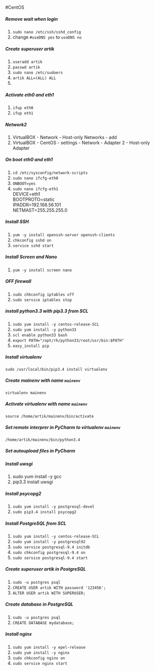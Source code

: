 #CentOS


##### Remove wait when login
1. `sudo nano /etc/ssh/sshd_config`
2. change `#useDNS yes` to `useDNS no`

##### Create superuser artik
1. `useradd artik`
2. `passwd artik`
3. `sudo nano /etc/sudoers`
4. `artik ALL=(ALL)	ALL`
5. 

##### Activate eth0 and eth1
1. `ifup eth0`
2. `ifup eth1`

##### Network2
1. VirtualBOX - Network - Host-only Networks - add
2. VirtualBOX - CentOS - settings - Network - Adapter 2 - Host-only Adapter

##### On boot eth0 and eth1
1. `cd /etc/sysconfig/network-scripts`
2. `sudo nano ifcfg-eth0`
3. `ONBOOT=yes`
4. `sudo nano ifcfg-eth1`  
  DEVICE=eth1  
	BOOTPROTO=static  
	IPADDR=192.168.56.101  
	NETMAST=255.255.255.0  

##### Install SSH
1. `yum -y install openssh-server openssh-clients`
2. `chkconfig sshd on`
3. `service sshd start`

##### Install Screen and Nano
1. `yum -y install screen nano`


##### OFF firewall
1. `sudo chkconfig iptables off`
2. `sudo service iptables stop`


##### install python3.3 with pip3.3 from SCL
1. `sudo yum install -y centos-release-SCL`
2. `sudo yum install -y python33`
3. `scl enable python33 bash`
4. `export PATH="/opt/rh/python33/root/usr/bin:$PATH"`
5. `easy_install pip`

##### Install virtualenv
`sudo /usr/local/bin/pip3.4 install virtualenv`

##### Create mainenv with name `mainenv`
`virtualenv mainenv`

##### Activate virtualenv with name `mainenv`
`source /home/artik/mainenv/bin/activate`


##### Set remote interprer in PyCharm to virtualenv `mainenv`
`/home/artik/mainenv/bin/python3.4`


##### Set autoupload files in PyCharm

##### Install uwsgi
1. sudo yum install -y gcc
2. pip3.3 install uwsgi


##### Install psycopg2
1. `sudo yum install -y postgresql-devel`
2. `sudo pip3.4 install psycopg2`


##### Install PostgreSQL from SCL
1. `sudo yum install -y centos-release-SCL`
2. `sudo yum install -y postgresql92`
3. `sudo service postgresql-9.4 initdb`
4. `sudo chkconfig postgresql-9.4 on`
5. `sudo service postgresql-9.4 start`


##### Create superuser artik in PostgreSQL
1. `sudo -u postgres psql`
2. `CREATE USER artik WITH password '123456';`
3. `ALTER USER artik WITH SUPERUSER;`

##### Create database in PostgreSQL
1. `sudo -u postgres psql`
2. `CREATE DATABASE mydatabase;`

##### Install nginx
1. `sudo yum install -y epel-release`
2. `sudo yum install -y nginx`
3. `sudo chkconfig nginx on`
4. `sudo service nginx start`
